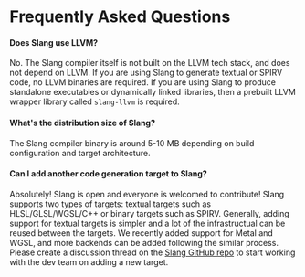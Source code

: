 # Frequently Asked Questions

#### Does Slang use LLVM?

No. The Slang compiler itself is not built on the LLVM tech stack, and does not depend on LLVM.
If you are using Slang to generate textual or SPIRV code, no LLVM binaries are required. If you are using Slang to produce standalone executables or dynamically linked
libraries, then a prebuilt LLVM wrapper library called `slang-llvm` is required.

#### What's the distribution size of Slang?

The Slang compiler binary is around 5-10 MB depending on build configuration and target architecture.

#### Can I add another code generation target to Slang?

Absolutely! Slang is open and everyone is welcomed to contribute! Slang supports two types of targets: textual targets such as HLSL/GLSL/WGSL/C++ or binary targets such as SPIRV. Generally, adding support for textual targets is simpler and a lot of the infrastructual can be reused between the targets. We recently added support for Metal and WGSL, and more backends can be added following the similar process. Please create a discussion thread on the [Slang GitHub repo](https://github.com/shader-slang/slang/discussions) to start working with the dev team on adding a new target.